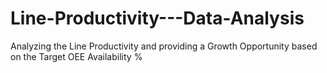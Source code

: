 # Line-Productivity---Data-Analysis
Analyzing the Line Productivity and providing a Growth Opportunity based on the Target OEE Availability % 
